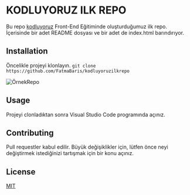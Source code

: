 # KODLUYORUZ ILK REPO
Bu repo [kodluyoruz](https://www.kodluyoruz.org/) Front-End Eğitiminde oluşturduğumuz ilk repo. İçerisinde bir adet README dosyası ve bir adet de index.html barındırıyor.
## Installation
Öncelikle projeyi klonlayın.
```git clone https://github.com/FatmaBaris/kodluyoruzilkrepo ```

![ÖrnekRepo](https://github.com/Kodluyoruz/taskforce/blob/main/git/odev1/figures/github.png)
## Usage
Projeyi clonladıktan sonra Visual Studio Code programında açınız.
## Contributing
Pull requestler kabul edilir. Büyük değişiklikler için, lütfen önce neyi değiştirmek istediğinizi tartışmak için bir konu açınız.
## License
[MIT](https://github.com/FatmaBaris/kodluyoruzilkrepo/blob/main/LICENSE)
